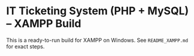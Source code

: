 # IT Ticketing System (PHP + MySQL) – XAMPP Build

This is a ready-to-run build for XAMPP on Windows. See `README_XAMPP.md` for exact steps.
